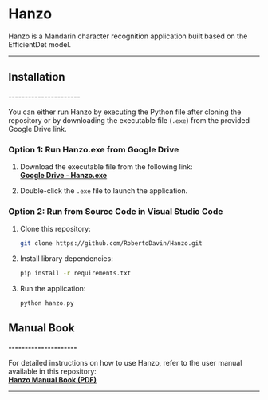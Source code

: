 # **Hanzo**

Hanzo is a Mandarin character recognition application built based on the EfficientDet model.

---

## **Installation**

**----------------------**

You can either run Hanzo by executing the Python file after cloning the repository or by downloading the executable file (`.exe`) from the provided Google Drive link.

### **Option 1: Run Hanzo.exe from Google Drive**

1. Download the executable file from the following link:  
   [**Google Drive - Hanzo.exe**](https://drive.google.com/file/d/178PspjTCC7S748CsE5axyKFszEsoofZi/view?usp=sharing)

2. Double-click the `.exe` file to launch the application.

### **Option 2: Run from Source Code in Visual Studio Code**

1. Clone this repository:

   ```bash
   git clone https://github.com/RobertoDavin/Hanzo.git

   ```

2. Install library dependencies:

   ```bash
   pip install -r requirements.txt

   ```

3. Run the application:
   ```bash
   python hanzo.py
   ```

## **Manual Book**

**---------------------**

For detailed instructions on how to use Hanzo, refer to the user manual available in this repository:  
[**Hanzo Manual Book (PDF)**](./Hanzo%20Manual%20Book.pdf)

---
